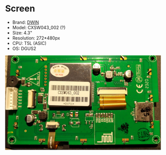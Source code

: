 # Screen

* Brand: [DWIN](http://dwin.com.cn/home/English/index.html)
* Model: CXSW043_002 (?)
* Size: 4.3"
* Resolution: 272*480px
* CPU: T5L (ASIC)
* OS: DGUS2

![Board overview](../files/img/DWIN_screen.jpg)